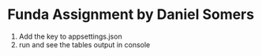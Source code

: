 # Funda Assignment by Daniel Somers
1. Add the key to appsettings.json
2. run and see the tables output in console